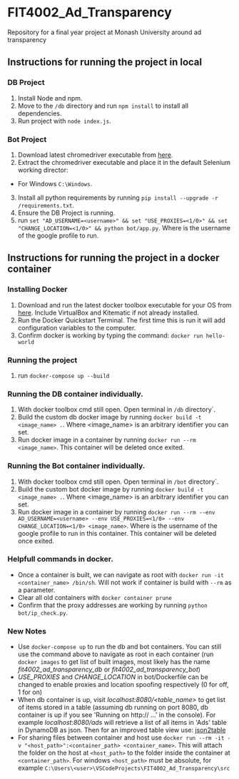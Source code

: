 # FIT4002_Ad_Transparency
Repository for a final year project at Monash University around ad transparency

## Instructions for running the project in local
### DB Project
1. Install Node and npm.
2. Move to the `/db` directory and run `npm install` to install all dependencies.
3. Run project with `node index.js`.

### Bot Project
1. Download latest chromedriver executable from [here](https://sites.google.com/a/chromium.org/chromedriver/home).
2. Extract the chromedriver executable and place it in the default Selenium working director:
  - For Windows `C:\Windows`.
3. Install all python requirements by running `pip install --upgrade -r /requirements.txt`.
4. Ensure the DB Project is running.
5. run `set "AD_USERNAME=<username>" && set "USE_PROXIES=<1/0>" && set "CHANGE_LOCATION=<1/0>" && python bot/app.py`. Where <username> is the username of the google profile to run.

## Instructions for running the project in a docker container
### Installing Docker
1. Download and run the latest docker toolbox executable for your OS from [here](https://github.com/docker/toolbox/releases). Include VirtualBox and Kitematic if not already installed.
2. Run the Docker Quickstart Terminal. The first time this is run it will add configuration variables to the computer.
3. Confirm docker is working by typing the command: `docker run hello-world`

### Running the project
1. run `docker-compose up --build`

### Running the DB container individually.
1. With docker toolbox cmd still open. Open terminal in `/db` directory`.
2. Build the custom db docker image by running `docker build -t <image_name> .`. Where <image_name> is an arbitrary identifier you can set.
3. Run docker image in a container by running `docker run --rm <image_name>`. This container will be deleted once exited.

### Running the Bot container individually.
1. With docker toolbox cmd still open. Open terminal in `/bot` directory`.
2. Build the custom bot docker image by running `docker build -t <image_name> .`. Where <image_name> is an arbitrary identifier you can set.
3. Run docker image in a container by running `docker run --rm --env AD_USERNAME=<username> --env USE_PROXIES=<1/0> --env CHANGE_LOCATION=<1/0> <image_name>`. Where <username> is the username of the google profile to run in this container. This container will be deleted once exited.

### Helpfull commands in docker.
* Once a container is built, we can navigate as root with `docker run -it <container_name> /bin/sh`. Will not work if container is build with `--rm` as a parameter.
* Clear all old containers with `docker container prune`
* Confirm that the proxy addresses are working by running `python bot/ip_check.py`.

### New Notes
* Use `docker-compose up` to run the db and bot containers. You can still use the command above to navigate as root in each container (run `docker images` to get list of built images, most likely has the name *fit4002_ad_transparency_db* or *fit4002_ad_transparency_bot*)
* *USE_PROXIES* and *CHANGE_LOCATION* in bot/Dockerfile can be changed to enable proxies and location spoofing respectively (0 for off, 1 for on)
* When db container is up, visit *localhost:8080/<table_name>* to get list of items stored in a table (assuming db running on port 8080, db container is up if you see 'Running on http:// ...' in the console). For example *localhost:8080/ads* will retrieve a list of all items in 'Ads' table in DynamoDB as json. Then for an improved table view use: [json2table](http://json2table.com/)
* For sharing files between container and host use `docker run --rm -it -v "<host_path>":<container_path> <container_name>`. This will attach the folder on the host at `<host_path>` to the folder inside the container at `<container_path>`. For windows `<host_path>` must be absolute, for example `C:\Users\<user>\VSCodeProjects\FIT4002_Ad_Transparency\src`
